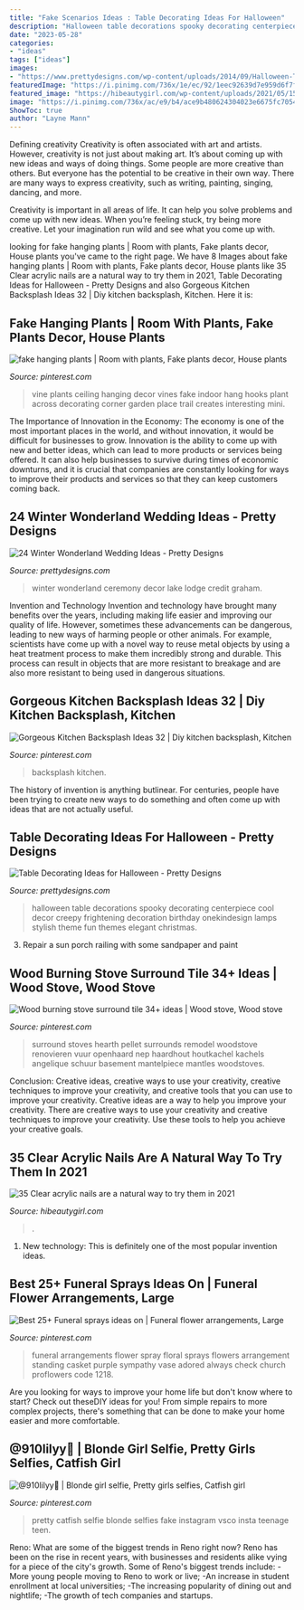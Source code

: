```yaml
---
title: "Fake Scenarios Ideas : Table Decorating Ideas For Halloween"
description: "Halloween table decorations spooky decorating centerpiece cool decor creepy frightening decoration birthday onekindesign lamps stylish theme fun themes elegant christmas"
date: "2023-05-28"
categories:
- "ideas"
tags: ["ideas"]
images:
- "https://www.prettydesigns.com/wp-content/uploads/2014/09/Halloween-Table-with-Stylish-Lamps.jpg"
featuredImage: "https://i.pinimg.com/736x/1e/ec/92/1eec92639d7e959d6f7f126946683dcd.jpg"
featured_image: "https://hibeautygirl.com/wp-content/uploads/2021/05/15-3.jpg"
image: "https://i.pinimg.com/736x/ac/e9/b4/ace9b480624304023e6675fc705422de.jpg"
ShowToc: true
author: "Layne Mann"
---
```



Defining creativity
Creativity is often associated with art and artists. However, creativity is not just about making art. It’s about coming up with new ideas and ways of doing things.
Some people are more creative than others. But everyone has the potential to be creative in their own way. There are many ways to express creativity, such as writing, painting, singing, dancing, and more.

Creativity is important in all areas of life. It can help you solve problems and come up with new ideas. When you’re feeling stuck, try being more creative. Let your imagination run wild and see what you come up with.

	

		
looking for fake hanging plants | Room with plants, Fake plants decor, House plants you've came to the right page. We have 8 Images about fake hanging plants | Room with plants, Fake plants decor, House plants like 35 Clear acrylic nails are a natural way to try them in 2021, Table Decorating Ideas for Halloween - Pretty Designs and also Gorgeous Kitchen Backsplash Ideas 32 | Diy kitchen backsplash, Kitchen. Here it is:
		
    
## Fake Hanging Plants | Room With Plants, Fake Plants Decor, House Plants

<img loading=lazy src="https://i.pinimg.com/736x/f0/12/62/f0126242249e0306ff29348800001a4a.jpg" onerror="this.onerror=null;this.src='https://tse3.mm.bing.net/th?id=OIP.rxwyhKQ_pyAVzKS0VX4_hQHaJ3&amp;pid=15.1';" alt="fake hanging plants | Room with plants, Fake plants decor, House plants">

_Source: pinterest.com_

>vine plants ceiling hanging decor vines fake indoor hang hooks plant across decorating corner garden place trail creates interesting mini. 

	

The Importance of Innovation in the Economy:
The economy is one of the most important places in the world, and without innovation, it would be difficult for businesses to grow. Innovation is the ability to come up with new and better ideas, which can lead to more products or services being offered. It can also help businesses to survive during times of economic downturns, and it is crucial that companies are constantly looking for ways to improve their products and services so that they can keep customers coming back.

    
## 24 Winter Wonderland Wedding Ideas - Pretty Designs

<img loading=lazy src="http://www.prettydesigns.com/wp-content/uploads/2016/12/tall.jpg" onerror="this.onerror=null;this.src='https://tse4.mm.bing.net/th?id=OIP.oEc0o41J3uhEl7dovMB69AHaLG&amp;pid=15.1';" alt="24 Winter Wonderland Wedding Ideas - Pretty Designs">

_Source: prettydesigns.com_

>winter wonderland ceremony decor lake lodge credit graham. 

	

Invention and Technology
Invention and technology have brought many benefits over the years, including making life easier and improving our quality of life. However, sometimes these advancements can be dangerous, leading to new ways of harming people or other animals. For example, scientists have come up with a novel way to reuse metal objects by using a heat treatment process to make them incredibly strong and durable. This process can result in objects that are more resistant to breakage and are also more resistant to being used in dangerous situations.

    
## Gorgeous Kitchen Backsplash Ideas 32 | Diy Kitchen Backsplash, Kitchen

<img loading=lazy src="https://i.pinimg.com/736x/45/15/9d/45159d6895211d74436795533fcae0c9.jpg" onerror="this.onerror=null;this.src='https://tse4.mm.bing.net/th?id=OIP.5NhmAIvVIgOi_zsZbZRffAHaJ4&amp;pid=15.1';" alt="Gorgeous Kitchen Backsplash Ideas 32 | Diy kitchen backsplash, Kitchen">

_Source: pinterest.com_

>backsplash kitchen. 

	

The history of invention is anything butlinear. For centuries, people have been trying to create new ways to do something and often come up with ideas that are not actually useful.

    
## Table Decorating Ideas For Halloween - Pretty Designs

<img loading=lazy src="https://www.prettydesigns.com/wp-content/uploads/2014/09/Halloween-Table-with-Stylish-Lamps.jpg" onerror="this.onerror=null;this.src='https://tse3.mm.bing.net/th?id=OIP.g3jmLUfSzBVqAg23M_AXTQHaLH&amp;pid=15.1';" alt="Table Decorating Ideas for Halloween - Pretty Designs">

_Source: prettydesigns.com_

>halloween table decorations spooky decorating centerpiece cool decor creepy frightening decoration birthday onekindesign lamps stylish theme fun themes elegant christmas. 

	

3. Repair a sun porch railing with some sandpaper and paint

    
## Wood Burning Stove Surround Tile 34+ Ideas | Wood Stove, Wood Stove

<img loading=lazy src="https://i.pinimg.com/736x/96/4f/2e/964f2e227fd6faf8bc160590557d3a80.jpg" onerror="this.onerror=null;this.src='https://tse1.mm.bing.net/th?id=OIP.CowSyZu6XicqGZUlt6t11gAAAA&amp;pid=15.1';" alt="Wood burning stove surround tile 34+ ideas | Wood stove, Wood stove">

_Source: pinterest.com_

>surround stoves hearth pellet surrounds remodel woodstove renovieren vuur openhaard nep haardhout houtkachel kachels angelique schuur basement mantelpiece mantles woodstoves. 

	

Conclusion: Creative ideas, creative ways to use your creativity, creative techniques to improve your creativity, and creative tools that you can use to improve your creativity.
Creative ideas are a way to help you improve your creativity. There are creative ways to use your creativity and creative techniques to improve your creativity. Use these tools to help you achieve your creative goals.

    
## 35 Clear Acrylic Nails Are A Natural Way To Try Them In 2021

<img loading=lazy src="https://hibeautygirl.com/wp-content/uploads/2021/05/15-3.jpg" onerror="this.onerror=null;this.src='https://tse2.mm.bing.net/th?id=OIP.UjkaUYG_yyKyspdzmkOTSwHaLH&amp;pid=15.1';" alt="35 Clear acrylic nails are a natural way to try them in 2021">

_Source: hibeautygirl.com_

>. 

	

1) New technology: This is definitely one of the most popular invention ideas.

    
## Best 25+ Funeral Sprays Ideas On | Funeral Flower Arrangements, Large

<img loading=lazy src="https://i.pinimg.com/736x/1e/ec/92/1eec92639d7e959d6f7f126946683dcd.jpg" onerror="this.onerror=null;this.src='https://tse3.mm.bing.net/th?id=OIP.KwDkoDHEDogbTe_6ISAbsAAAAA&amp;pid=15.1';" alt="Best 25+ Funeral sprays ideas on | Funeral flower arrangements, Large">

_Source: pinterest.com_

>funeral arrangements flower spray floral sprays flowers arrangement standing casket purple sympathy vase adored always check church proflowers code 1218. 

	

Are you looking for ways to improve your home life but don't know where to start? Check out theseDIY ideas for you! From simple repairs to more complex projects, there's something that can be done to make your home easier and more comfortable.

    
## @910lilyy🍂 | Blonde Girl Selfie, Pretty Girls Selfies, Catfish Girl

<img loading=lazy src="https://i.pinimg.com/736x/ac/e9/b4/ace9b480624304023e6675fc705422de.jpg" onerror="this.onerror=null;this.src='https://tse2.mm.bing.net/th?id=OIP.Z9x4MrJWB5CXs-zEIdq-mwHaNK&amp;pid=15.1';" alt="@910lilyy🍂 | Blonde girl selfie, Pretty girls selfies, Catfish girl">

_Source: pinterest.com_

>pretty catfish selfie blonde selfies fake instagram vsco insta teenage teen. 

	

Reno: What are some of the biggest trends in Reno right now?
Reno has been on the rise in recent years, with businesses and residents alike vying for a piece of the city's growth. Some of Reno's biggest trends include: 
 -More young people moving to Reno to work or live; 
-An increase in student enrollment at local universities; 
-The increasing popularity of dining out and nightlife; 
-The growth of tech companies and startups.

